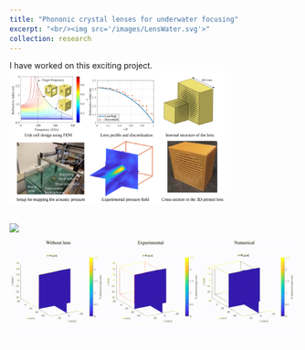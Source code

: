 ```yaml
---
title: "Phononic crystal lenses for underwater focusing"
excerpt: "<br/><img src='/images/LensWater.svg'>"
collection: research
---
```


I have worked on this exciting project.
<br/><img src='/images/LensWater.svg' style='width: 75%'>

<br/><img src='/videos/WaterLens.gif'>
<br/><img src='/videos/WaterLens2.gif'>
